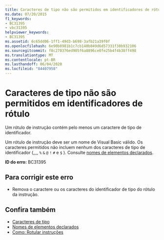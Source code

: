 ```yaml
---
title: Caracteres de tipo não são permitidos em identificadores de rótulo
ms.date: 07/20/2015
f1_keywords:
- BC31395
- vbc31395
helpviewer_keywords:
- BC31395
ms.assetid: 6c65dd06-1ff1-49d3-b698-3afb21a39f0f
ms.openlocfilehash: 6e90b8981b1c7cb140b849d6d57331f38b932106
ms.sourcegitcommit: f8c270376ed905f6a8896ce0fe25b4f4b38ff498
ms.translationtype: MT
ms.contentlocale: pt-BR
ms.lasthandoff: 06/04/2020
ms.locfileid: "84407958"
---
```

# <a name="type-characters-are-not-allowed-in-label-identifiers"></a>Caracteres de tipo não são permitidos em identificadores de rótulo
Um rótulo de instrução contém pelo menos um caractere de tipo de identificador.  
  
 Um rótulo de instrução deve ser um nome de Visual Basic válido. Os caracteres permitidos não incluem nenhum dos caracteres de tipo de identificador (,,,, `%` `&` `@` `!` `#` e `$` ). Consulte [nomes de elementos declarados](../programming-guide/language-features/declared-elements/declared-element-names.md).  
  
 **ID do erro:** BC31395  
  
## <a name="to-correct-this-error"></a>Para corrigir este erro  
  
- Remova o caractere ou os caracteres do identificador de tipo do rótulo da instrução.  
  
## <a name="see-also"></a>Confira também

- [Caracteres de tipo](../programming-guide/language-features/data-types/type-characters.md)
- [Nomes de elementos declarados](../programming-guide/language-features/declared-elements/declared-element-names.md)
- [Como: Rotular instruções](../programming-guide/program-structure/how-to-label-statements.md)
